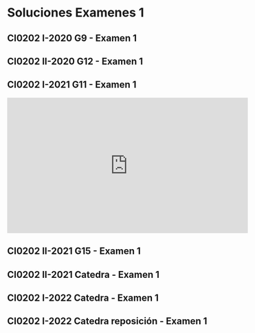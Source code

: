 # Soluciones Examenes 1

<!-- ## CI0202 II-2019 G11 - Examen 1

## CI0202 II-2019 G12 - Examen 1 -->

## CI0202 I-2020 G9 - Examen 1

<script src="https://gist.github.com/sivanahamer/3ed563c4393c35e6f2d4d6add67f465f.js?file=nasa.py"></script>

## CI0202 II-2020 G12 - Examen 1

<script src="https://gist.github.com/sivanahamer/3ed563c4393c35e6f2d4d6add67f465f.js?file=credito.py"></script>

## CI0202 I-2021 G11 - Examen 1

<script src="https://gist.github.com/sivanahamer/3ed563c4393c35e6f2d4d6add67f465f.js?file=rubiesv1.py"></script>

<script src="https://gist.github.com/sivanahamer/3ed563c4393c35e6f2d4d6add67f465f.js?file=rubiesv2.py"></script>

<iframe width="560" height="315" src="https://www.youtube-nocookie.com/embed/pWYgTj1puEc" title="YouTube video player" frameborder="0" allow="accelerometer; autoplay; clipboard-write; encrypted-media; gyroscope; picture-in-picture" allowfullscreen></iframe>

## CI0202 II-2021 G15 - Examen 1

<script src="https://gist.github.com/sivanahamer/3ed563c4393c35e6f2d4d6add67f465f.js?file=dronv1.py"></script>

<script src="https://gist.github.com/sivanahamer/3ed563c4393c35e6f2d4d6add67f465f.js?file=dronv2.py"></script>

## CI0202 II-2021 Catedra - Examen 1

<script src="https://gist.github.com/sivanahamer/3ed563c4393c35e6f2d4d6add67f465f.js?file=covid.py"></script>

## CI0202 I-2022 Catedra - Examen 1

<script src="https://gist.github.com/sivanahamer/3ed563c4393c35e6f2d4d6add67f465f.js?file=invernadero.py"></script>

## CI0202 I-2022 Catedra reposición - Examen 1

<script src="https://gist.github.com/sivanahamer/3ed563c4393c35e6f2d4d6add67f465f.js?file=carbono.py"></script>
